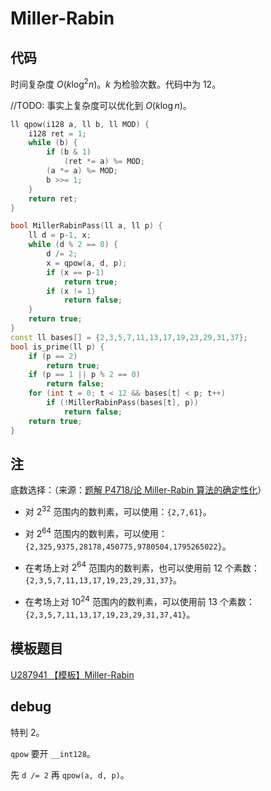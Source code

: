# Miller-Rabin

## 代码

时间复杂度 $O(k \log^2 n)$。$k$ 为检验次数。代码中为 $12$。

//TODO: 事实上复杂度可以优化到 $O(k \log n)$。

```cpp
ll qpow(i128 a, ll b, ll MOD) {
    i128 ret = 1;
    while (b) {
        if (b & 1)
            (ret *= a) %= MOD;
        (a *= a) %= MOD;
        b >>= 1;
    }
    return ret;
}

bool MillerRabinPass(ll a, ll p) {
    ll d = p-1, x;
    while (d % 2 == 0) {
        d /= 2;
        x = qpow(a, d, p);
        if (x == p-1)
            return true;
        if (x != 1)
            return false;
    }
    return true;
}
const ll bases[] = {2,3,5,7,11,13,17,19,23,29,31,37};
bool is_prime(ll p) {
    if (p == 2)
        return true;
    if (p == 1 || p % 2 == 0)
        return false;
    for (int t = 0; t < 12 && bases[t] < p; t++)
        if (!MillerRabinPass(bases[t], p))
            return false;
    return true;
}
```

## 注

底数选择：（来源：[题解 P4718/论 Miller-Rabin 算法的确定性化](https://www.luogu.com.cn/blog/wangrx/miller-rabin)）

- 对 $2^{32}$ 范围内的数判素，可以使用：`{2,7,61}`。

- 对 $2^{64}$ 范围内的数判素，可以使用：`{2,325,9375,28178,450775,9780504,1795265022}`。

- 在考场上对 $2^{64}$ 范围内的数判素，也可以使用前 $12$ 个素数：`{2,3,5,7,11,13,17,19,23,29,31,37}`。
- 在考场上对 $10^{24}$ 范围内的数判素，可以使用前 $13$ 个素数：`{2,3,5,7,11,13,17,19,23,29,31,37,41}`。

## 模板题目

[U287941 【模板】Miller-Rabin](https://www.luogu.com.cn/problem/U287941)

## debug

特判 $2$。

`qpow` 要开 `__int128`。

先 `d /= 2` 再 `qpow(a, d, p)`。